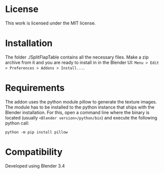 # License
This work is licensed under the MIT license.

# Installation
The folder ./SplitFlapTable contains all the necessary files. Make a zip archive from it and you are ready to 
install in in the Blender UI: 
`Menu > Edit > Preferences > Addons > Install...`.

# Requirements
The addon uses the python module pillow to generate the texture images. The module has to be installed to the 
python instance that ships with the Blender installation. For this, open a command line where the binary is located 
(usually `<Blender version>/python/bin`) and execute the following python call:
```
python -m pip install pillow
```

# Compatibility
Developed using Blender 3.4